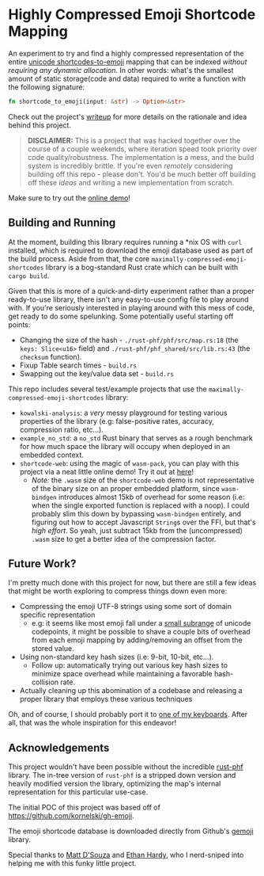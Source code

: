 # Highly Compressed Emoji Shortcode Mapping

An experiment to try and find a highly compressed representation of the
entire
[unicode shortcodes-to-emoji](https://raw.githubusercontent.com/github/gemoji/master/db/emoji.json)
mapping that can be indexed _without requiring any dynamic allocation_. In other
words: what's the smallest amount of static storage(code and data) required to
write a function with the following signature:

```rust
fn shortcode_to_emoji(input: &str) -> Option<&str>
```

Check out the project's [writeup](https://prilik.com/blog/post/emoji-shortcodes/)
for more details on the rationale and idea behind this project.

> **DISCLAIMER:** This is a project that was hacked together over the course of
> a couple weekends, where iteration speed took priority over code
> quality/robustness. The implementation is a mess, and the build system is
> incredibly brittle. If you're even _remotely_ considering building off this
> repo - please don't. You'd be much better off building off these _ideas_ and
> writing a new implementation from scratch.

Make sure to try out the
[online demo](https://prilik.com/compressed-emoji-shortcodes)!

## Building and Running

At the moment, building this library requires running a \*nix OS with `curl`
installed, which is required to download the emoji database used as part of the
build process. Aside from that, the core `maximally-compressed-emoji-shortcodes`
library is a bog-standard Rust crate which can be built with `cargo build`.

Given that this is more of a quick-and-dirty experiment rather than a proper
ready-to-use library, there isn't any easy-to-use config file to play around
with. If you're seriously interested in playing around with this mess of code,
get ready to do some spelunking. Some potentially useful starting off points:

-   Changing the size of the hash - `./rust-phf/phf/src/map.rs:18` (the
    `keys: Slice<u16>` field) and `./rust-phf/phf_shared/src/lib.rs:43` (the
    `checksum` function).
-   Fixup Table search times - `build.rs`
-   Swapping out the key/value data set - `build.rs`

This repo includes several test/example projects that use the
`maximally-compressed-emoji-shortcodes` library:

-   `kowalski-analysis`: a _very_ messy playground for testing various
    properties of the library (e.g: false-positive rates, accuracy, compression
    ratio, etc...).
-   `example_no_std`: a `no_std` Rust binary that serves as a rough benchmark
    for how much space the library will occupy when deployed in an embedded
    context.
-   `shortcode-web`: using the magic of `wasm-pack`, you can play with this
    project via a neat little online demo! Try it out at
    [here](https://prilik.com/compressed-emoji-shortcodes)!
    -   _Note:_ the `.wasm` size of the `shortcode-web` demo is not
        representative of the binary size on an proper embedded platform, since
        `wasm-bindgen` introduces almost 15kb of overhead for some reason (i.e:
        when the single exported function is replaced with a noop). I could
        probably slim this down by bypassing `wasm-bindgen` entirely, and
        figuring out how to accept Javascript `String`s over the FFI, but that's
        _high effort_. So yeah, just subtract 15kb from the (uncompressed)
        `.wasm` size to get a better idea of the compression factor.

## Future Work?

I'm pretty much done with this project for now, but there are still a few ideas
that might be worth exploring to compress things down even more:

-   Compressing the emoji UTF-8 strings using some sort of domain specific
    representation
    -   e.g: it seems like most emoji fall under a
        [small subrange](https://stackoverflow.com/questions/30470079/emoji-value-range)
        of unicode codepoints, it might be possible to shave a couple bits of
        overhead from each emoji mapping by adding/removing an offset from the
        stored value.
-   Using non-standard key hash sizes (i.e: 9-bit, 10-bit, etc...).
    -   Follow up: automatically trying out various key hash sizes to minimize
        space overhead while maintaining a favorable hash-collision rate.
-   Actually cleaning up this abomination of a codebase and releasing a proper
    library that employs these various techniques

Oh, and of course, I should probably port it to
[one of my keyboards](https://github.com/daniel5151/qmk_firmware). After all,
that was the whole inspiration for this endeavor!

## Acknowledgements

This project wouldn't have been possible without the incredible
[rust-phf](https://github.com/sfackler/rust-phf) library. The in-tree version of
`rust-phf` is a stripped down version and heavily modified version the library,
optimizing the map's internal representation for this particular use-case.

The initial POC of this project was based off of
https://github.com/kornelski/gh-emoji.

The emoji shortcode database is downloaded directly from Github's
[gemoji](https://github.com/github/gemoji/tree/master) library.

Special thanks to [Matt D'Souza](https://github.com/DSouzaM) and
[Ethan Hardy](https://github.com/ethan-hardy), who I nerd-sniped into helping me
with this funky little project.
